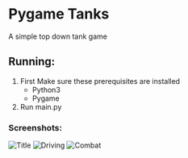 # Pygame Tanks

A simple top down tank game

## Running:
1. First Make sure these prerequisites are installed
    * Python3
    * Pygame
2. Run main.py

### Screenshots:
![Title](https://imgur.com/HvsdWnZ.png)
![Driving](https://i.imgur.com/rqdIvh4.png)
![Combat](https://i.imgur.com/IPUxBRM.png)